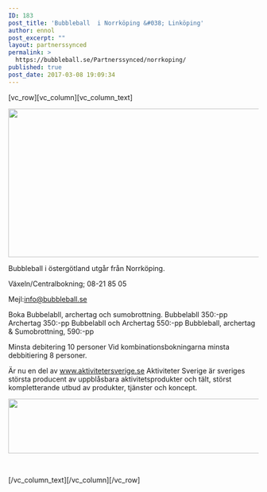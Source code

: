 ```yaml
---
ID: 183
post_title: 'Bubbleball  i Norrköping &#038; Linköping'
author: ennol
post_excerpt: ""
layout: partnerssynced
permalink: >
  https://bubbleball.se/Partnerssynced/norrkoping/
published: true
post_date: 2017-03-08 19:09:34
---
```

[vc_row][vc_column][vc_column_text]
<div id="block_88052326_text_content" class="text_content">

<img class="alignnone size-full wp-image-1311" src="http://bubbleball.se/wp-content/uploads/2017/03/GAcenter-header.jpg" alt="" width="880" height="299" />
<div id="block_88052328_text_content" class="text_content">

Bubbleball i östergötland utgår från Norrköping.

Växeln/Centralbokning;
08-21 85 05

Mejl:info@bubbleball.se

Boka Bubbelabll, archertag och sumobrottning.
Bubbelabll 350:-pp
Archertag 350:-pp
Bubbelabll och Archertag 550:-pp
Bubbleball, archertag &amp; Sumobrottning, 590:-pp

Minsta debitering 10 personer
Vid kombinationsbokningarna minsta debbitiering 8 personer.

Är nu en del av <a href="http://www.aktivitetersverige.se">www.aktivitetersverige.se</a>
Aktiviteter Sverige är sveriges största producent av uppblåsbara aktivitetsprodukter och tält, störst kompletterande utbud av produkter, tjänster och koncept.

<img class="alignnone  wp-image-1579" src="https://bubbleball.se/wp-content/uploads/2017/03/Aktsve-120cm.jpg" alt="" width="536" height="110" />

&nbsp;

</div>
</div>
[/vc_column_text][/vc_column][/vc_row]